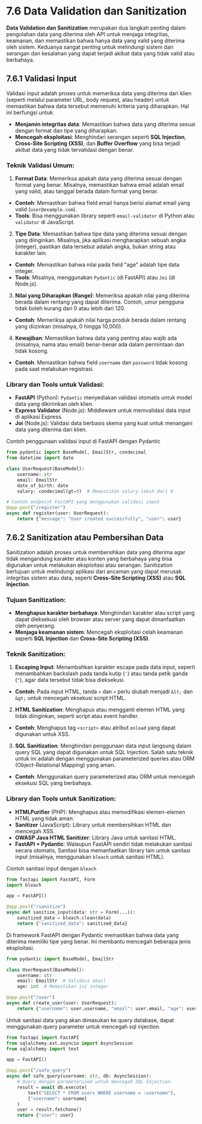 # 7.6 Data Validation dan Sanitization

**Data Validation dan Sanitization** merupakan dua langkah penting dalam pengolahan data yang diterima oleh API untuk menjaga integritas, keamanan, dan memastikan bahwa hanya data yang valid yang diterima oleh sistem. Keduanya sangat penting untuk melindungi sistem dari serangan dan kesalahan yang dapat terjadi akibat data yang tidak valid atau berbahaya.

## 7.6.1 Validasi Input

Validasi input adalah proses untuk memeriksa data yang diterima dari klien (seperti melalui parameter URL, body request, atau header) untuk memastikan bahwa data tersebut memenuhi kriteria yang diharapkan. Hal ini berfungsi untuk:

- **Menjamin integritas data**: Memastikan bahwa data yang diterima sesuai dengan format dan tipe yang diharapkan.
- **Mencegah eksploitasi**: Menghindari serangan seperti **SQL Injection**, **Cross-Site Scripting (XSS)**, dan **Buffer Overflow** yang bisa terjadi akibat data yang tidak tervalidasi dengan benar.

### Teknik Validasi Umum:

1. **Format Data**: Memeriksa apakah data yang diterima sesuai dengan format yang benar. Misalnya, memastikan bahwa email adalah email yang valid, atau tanggal berada dalam format yang benar.
- **Contoh**: Memastikan bahwa field email hanya berisi alamat email yang valid (`user@example.com`).
- **Tools**: Bisa menggunakan library seperti `email-validator` di Python atau `validator` di JavaScript.
2. **Tipe Data**: Memastikan bahwa tipe data yang diterima sesuai dengan yang diinginkan. Misalnya, jika aplikasi mengharapkan sebuah angka (integer), pastikan data tersebut adalah angka, bukan string atau karakter lain.
- **Contoh**: Memastikan bahwa nilai pada field "age" adalah tipe data integer.
- **Tools**: Misalnya, menggunakan `Pydantic` (di FastAPI) atau `Joi` (di Node.js).
3. **Nilai yang Diharapkan (Range)**: Memeriksa apakah nilai yang diterima berada dalam rentang yang dapat diterima. Contoh, umur pengguna tidak boleh kurang dari 0 atau lebih dari 120.
- **Contoh**: Memeriksa apakah nilai harga produk berada dalam rentang yang diizinkan (misalnya, 0 hingga 10,000).
4. **Kewajiban**: Memastikan bahwa data yang penting atau wajib ada (misalnya, nama atau email) benar-benar ada dalam permintaan dan tidak kosong.
- **Contoh**: Memastikan bahwa field `username` dan `password` tidak kosong pada saat melakukan registrasi.

### **Library dan Tools untuk Validasi:**

- **FastAPI** (Python): `Pydantic` menyediakan validasi otomatis untuk model data yang dikirimkan oleh klien.
- **Express Validator** (Node.js): Middleware untuk memvalidasi data input di aplikasi Express.
- **Joi** (Node.js): Validasi data berbasis skema yang kuat untuk menangani data yang diterima dari klien.

Contoh penggunaan validasi input di FastAPI dengan Pydantic

```python
from pydantic import BaseModel, EmailStr, condecimal
from datetime import date

class UserRequest(BaseModel):
    username: str
    email: EmailStr
    date_of_birth: date
    salary: condecimal(gt=0)  # Memastikan salary lebih dari 0

# Contoh endpoint FastAPI yang menggunakan validasi input
@app.post("/register")
async def register(user: UserRequest):
    return {"message": "User created successfully", "user": user}
```

## 7.6.2 Sanitization atau Pembersihan Data

Sanitization adalah proses untuk membersihkan data yang diterima agar tidak mengandung karakter atau konten yang berbahaya yang bisa digunakan untuk melakukan eksploitasi atau serangan. Sanitization bertujuan untuk melindungi aplikasi dari ancaman yang dapat merusak integritas sistem atau data, seperti **Cross-Site Scripting (XSS)** atau **SQL Injection**.

### Tujuan Sanitization:

- **Menghapus karakter berbahaya**: Menghindari karakter atau script yang dapat dieksekusi oleh browser atau server yang dapat dimanfaatkan oleh penyerang.
- **Menjaga keamanan sistem**: Mencegah eksploitasi celah keamanan seperti **SQL Injection** dan **Cross-Site Scripting (XSS)**.

### Teknik Sanitization:

1. **Escaping Input**: Menambahkan karakter escape pada data input, seperti menambahkan backslash pada tanda kutip (`'`) atau tanda petik ganda (`"`), agar data tersebut tidak bisa dieksekusi.
- **Contoh**: Pada input HTML, tanda `<` dan `>` perlu diubah menjadi `&lt;` dan `&gt;` untuk mencegah eksekusi script HTML.
2. **HTML Sanitization**: Menghapus atau mengganti elemen HTML yang tidak diinginkan, seperti script atau event handler.
- **Contoh**: Menghapus tag `<script>` atau atribut `onload` yang dapat digunakan untuk XSS.
3. **SQL Sanitization**: Menghindari penggunaan data input langsung dalam query SQL yang dapat digunakan untuk SQL Injection. Salah satu teknik untuk ini adalah dengan menggunakan parameterized queries atau ORM (Object-Relational Mapping) yang aman.
- **Contoh**: Menggunakan query parameterized atau ORM untuk mencegah eksekusi SQL yang berbahaya.

### **Library dan Tools untuk Sanitization:**

- **HTMLPurifier** (PHP): Menghapus atau memodifikasi elemen-elemen HTML yang tidak aman.
- **Sanitizer** (JavaScript): Library untuk membersihkan HTML dan mencegah XSS.
- **OWASP Java HTML Sanitizer**: Library Java untuk sanitasi HTML.
- **FastAPI + Pydantic**: Walaupun FastAPI sendiri tidak melakukan sanitasi secara otomatis, Sanitasi bisa memanfaatkan library lain untuk sanitasi input (misalnya, menggunakan `bleach` untuk sanitasi HTML).

Contoh sanitasi input dengan `bleach`

```python
from fastapi import FastAPI, Form
import bleach

app = FastAPI()

@app.post("/sanitize")
async def sanitize_input(data: str = Form(...)):
    sanitized_data = bleach.clean(data)
    return {"sanitized_data": sanitized_data}
```

Di framework FastAPI dengan Pydantic memastikan bahwa data yang diterima memiliki tipe yang benar. Ini membantu mencegah beberapa jenis eksploitasi.

```python
from pydantic import BaseModel, EmailStr

class UserRequest(BaseModel):
    username: str
    email: EmailStr  # Validasi email
    age: int  # Memastikan ini integer

@app.post("/user")
async def create_user(user: UserRequest):
    return {"username": user.username, "email": user.email, "age": user.age}

```

Untuk sanitasi data yang akan dimasukan ke query database, dapat menggunakan query parameter untuk mencegah sql injection.

```python
from fastapi import FastAPI
from sqlalchemy.ext.asyncio import AsyncSession
from sqlalchemy import text

app = FastAPI()

@app.post("/safe_query")
async def safe_query(username: str, db: AsyncSession):
    # Query dengan parameterized untuk mencegah SQL Injection
    result = await db.execute(
        text("SELECT * FROM users WHERE username = :username"),
        {"username": username}
    )
    user = result.fetchone()
    return {"user": user}

```
